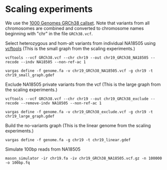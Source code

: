# Scaling experiments

We use the [1000 Genomes GRCh38 callset](http://ftp.1000genomes.ebi.ac.uk/vol1/ftp/data_collections/1000_genomes_project/release/20190312_biallelic_SNV_and_INDEL/). Note that variants from all chromosomes are combined and converted to chromosome names beginning with "chr" in the file `GRCh38.vcf`. 

Select heterozygous and hom-alt variants from individual NA18505 using [vcftools](https://vcftools.github.io/index.html) (This is the small graph from the scaling experiments.)

```
vcftools --vcf GRCh38.vcf --chr chr19 --out chr19_GRCh38_NA18505 --recode --indv NA18505 --non-ref-ac 1

vargas define -f genome.fa -v chr19_GRCh38_NA18505.vcf -g chr19 -t chr19_small_graph.gdef
```

Exclude NA18505 private variants from the vcf (This is the large graph from the scaling experiments.)

```
vcftools --vcf GRCh38.vcf --chr chr19 --out chr19_GRCh38_exclude --recode --remove-indv NA18505 --non-ref-ac 1 

vargas define -f genome.fa -v chr19_GRCh38_exclude.vcf -g chr19 -t chr19_large_graph.gdef
```

Build the no-variants graph (This is the linear genome from the scaling experiments.)

```
vargas define -f genome.fa -g chr19 -t chr19_linear.gdef
```

Simulate 100bp reads from NA18505

```
mason_simulator -ir chr19.fa -iv chr19_GRCh38_NA18505.vcf.gz -n 100000 -o 100bp.fq
```